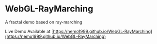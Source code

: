 # WebGL-RayMarching
A fractal demo based on ray-marching

Live Demo Available at [https://nemo1999.github.io/WebGL-RayMarching](https://nemo1999.github.io/WebGL-RayMarching)
